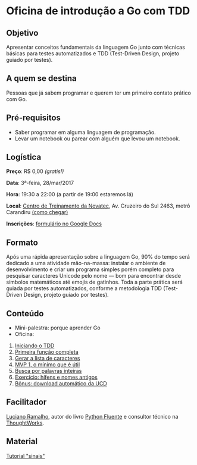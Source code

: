 # Oficina de introdução a Go com TDD

## Objetivo

Apresentar conceitos fundamentais da linguagem Go junto com técnicas básicas para testes automatizados e TDD (Test-Driven Design, projeto guiado por testes).

## A quem se destina

Pessoas que já sabem programar e querem ter um primeiro contato prático com Go.

## Pré-requisitos

* Saber programar em alguma linguagem de programação.
* Levar um notebook ou parear com alguém que levou um notebook.

## Logística

__Preço__: R$ 0,00 _(gratis!)_

__Data__: 3ª-feira, 28/mar/2017

__Hora__: 19:30 a 22:00 (a partir de 19:00 estaremos lá)

__Local__: [Centro de Treinamento da Novatec](http://ctnovatec.com.br/quem-somos/), Av. Cruzeiro do Sul 2463, metrô Carandiru [(como chegar)](http://ctnovatec.com.br/como-chegar/)

__Inscrições__: [formulário no Google Docs](https://goo.gl/forms/K4lY4bbd9InSbUyf2)

## Formato

Após uma rápida apresentação sobre a linguagem Go, 90% do tempo será dedicado a uma atividade mão-na-massa: instalar o ambiente de desenvolvimento e criar um programa simples porém completo para pesquisar caracteres Unicode pelo nome — bom para encontrar desde símbolos matemáticos até emojis de gatinhos. Toda a parte prática será guiada por testes automatizados, conforme a metodologia TDD (Test-Driven Design, projeto guiado por testes).

## Conteúdo

* Mini-palestra: porque aprender Go
* Oficina:
1. [Iniciando o TDD](passo-01)
2. [Primeira função completa](passo-02)
3. [Gerar a lista de caracteres](passo-03)
4. [MVP 1, o mínimo que é útil](passo-04)
5. [Busca por palavras inteiras](passo-05)
6. [Exercício: hífens e nomes antigos](passo-06)
7. [Bônus: download automático da UCD](passo-07)

## Facilitador

[Luciano Ramalho](https://twitter.com/ramalhoorg), autor do livro [Python Fluente](https://novatec.com.br/livros/pythonfluente/) e consultor técnico na [ThoughtWorks](https://www.thoughtworks.com/).

## Material

[Tutorial "sinais"](index)
